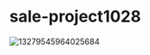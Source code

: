 # sale-project1028
![13279545964025684](https://user-images.githubusercontent.com/72201092/161074712-d375202a-8b50-4ef5-a136-13955ef8d468.jpg)
